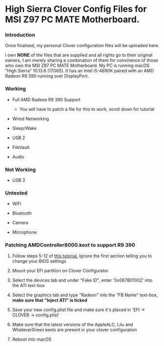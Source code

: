 # High Sierra Clover Config Files for MSI Z97 PC MATE Motherboard.

### Introduction 
Once finalised, my personal Clover configuration files will be uploaded here.

I own **NONE** of the files that are supplied and all rights go to their original owners, I am merely sharing a combination of them for convinence of those who own the MSI Z97 PC MATE Motherboard. My PC is running macOS "High Sierra" 10.13.6 (17G65). It has an Intel i5-4690K paired with an AMD Radeon R9 390 running over DisplayPort.

### Working
- Full AMD Radeon R9 390 Support
  - You will have to patch a file for this to work, scroll down for tutorial

- Wired Networking

- Sleep/Wake

- USB 2

- FileVault

- Audio

### Not Working

- USB 3

### Untested
- WiFi

- Bluetooth

- Camera

- Microphone

### Patching AMDController8000.kext to support R9 390

1. Follow steps 5-12 of [this tutorial.](https://www.tonymacx86.com/threads/guide-getting-r9-290-390-non-x-to-work-on-sierra-10-12-and-high-sierra-10-13.210574/) Ignore the first section telling you to change your BIOS settings

2. Mount your EFI partition on Clover Configurator

3. Select the devices tab and under "Fake ID", enter '0x067B01002' into the ATI text-box

4. Select the graphics tab and type "Radeon" into the "FB Name" text-box, **make sure that "Inject ATI" is ticked**

5. Save your new config.plist file and make sure it's placed in 'EFI -> CLOVER -> config.plist'

6. Make sure that the latest versions of the AppleALC, Lilu and WhateverGreen kexts are present in your clover configuration

7. Reboot into macOS
